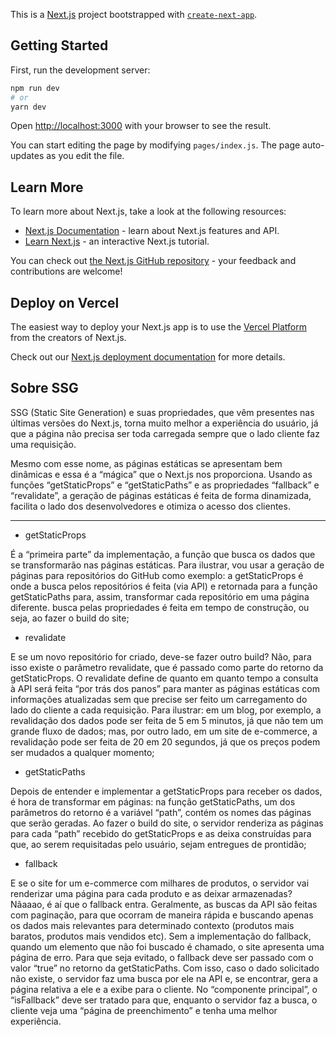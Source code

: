 This is a [Next.js](https://nextjs.org/) project bootstrapped with [`create-next-app`](https://github.com/vercel/next.js/tree/canary/packages/create-next-app).

## Getting Started

First, run the development server:

```bash
npm run dev
# or
yarn dev
```

Open [http://localhost:3000](http://localhost:3000) with your browser to see the result.

You can start editing the page by modifying `pages/index.js`. The page auto-updates as you edit the file.

## Learn More

To learn more about Next.js, take a look at the following resources:

- [Next.js Documentation](https://nextjs.org/docs) - learn about Next.js features and API.
- [Learn Next.js](https://nextjs.org/learn) - an interactive Next.js tutorial.

You can check out [the Next.js GitHub repository](https://github.com/vercel/next.js/) - your feedback and contributions are welcome!

## Deploy on Vercel

The easiest way to deploy your Next.js app is to use the [Vercel Platform](https://vercel.com/import?utm_medium=default-template&filter=next.js&utm_source=create-next-app&utm_campaign=create-next-app-readme) from the creators of Next.js.

Check out our [Next.js deployment documentation](https://nextjs.org/docs/deployment) for more details.

## Sobre SSG

SSG (Static Site Generation) e suas propriedades, que vêm presentes nas últimas versões do Next.js, torna muito melhor a experiência do usuário, já que a página não precisa ser toda carregada sempre que o lado cliente faz uma requisição.


Mesmo com esse nome, as páginas estáticas se apresentam bem dinâmicas e essa é a “mágica” que o Next.js nos proporciona. Usando as funções “getStaticProps” e “getStaticPaths” e as propriedades “fallback” e “revalidate”, a geração de páginas estáticas é feita de forma dinamizada, facilita o lado dos desenvolvedores e otimiza o acesso dos clientes.

<hr />

- getStaticProps

É a “primeira parte” da implementação, a função que busca os dados que se transformarão nas páginas estáticas. Para ilustrar, vou usar a geração de páginas para repositórios do GitHub como exemplo: a getStaticProps é onde a busca pelos repositórios é feita (via API) e retornada para a função getStaticPaths para, assim, transformar cada repositório em uma página diferente. busca pelas propriedades é feita em tempo de construção, ou seja, ao fazer o build do site;

- revalidate

E se um novo repositório for criado, deve-se fazer outro build? Não, para isso existe o parâmetro revalidate, que é passado como parte do retorno da getStaticProps. O revalidate define de quanto em quanto tempo a consulta à API será feita “por trás dos panos” para manter as páginas estáticas com informações atualizadas sem que precise ser feito um carregamento do lado do cliente a cada requisição. Para ilustrar: em um blog, por exemplo, a revalidação dos dados pode ser feita de 5 em 5 minutos, já que não tem um grande fluxo de dados; mas, por outro lado, em um site de e-commerce, a revalidação pode ser feita de 20 em 20 segundos, já que os preços podem ser mudados a qualquer momento;

- getStaticPaths

Depois de entender e implementar a getStaticProps para receber os dados, é hora de transformar em páginas: na função getStaticPaths, um dos parâmetros do retorno é a variável “path”, contém os nomes das páginas que serão geradas. Ao fazer o build do site, o servidor renderiza as páginas para cada “path” recebido do getStaticProps e as deixa construídas para que, ao serem requisitadas pelo usuário, sejam entregues de prontidão;

- fallback

E se o site for um e-commerce com milhares de produtos, o servidor vai renderizar uma página para cada produto e as deixar armazenadas? Nãaaao, é aí que o fallback entra. Geralmente, as buscas da API são feitas com paginação, para que ocorram de maneira rápida e buscando apenas os dados mais relevantes para determinado contexto (produtos mais baratos, produtos mais vendidos etc). Sem a implementação do fallback, quando um elemento que não foi buscado é chamado, o site apresenta uma página de erro. Para que seja evitado, o fallback deve ser passado com o valor “true” no retorno da getStaticPaths. Com isso, caso o dado solicitado não existe, o servidor faz uma busca por ele na API e, se encontrar, gera a página relativa a ele e a exibe para o cliente. No “componente principal”, o “isFallback” deve ser tratado para que, enquanto o servidor faz a busca, o cliente veja uma “página de preenchimento” e tenha uma melhor experiência.
